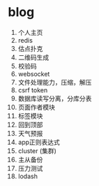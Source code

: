 # blog
1. 个人主页
3. redis
5. 估点扑克
6. 二维码生成
7. 校验码
8. websocket
10. 文件处理能力，压缩，解压
11. csrf token
12. 数据库读写分离，分库分表
13. 页面作者模块
14. 标签模块
15. 回到顶部
17. 天气预报
18. app正则表达式
20. cluster (集群)
21. 主从备份
22. 压力测试
23. lodash